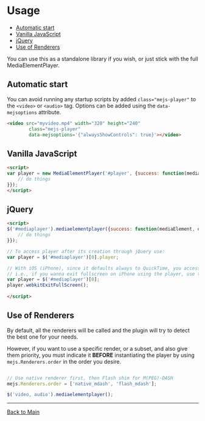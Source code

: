 # Usage

* [Automatic start](#automatic)
* [Vanilla JavaScript](#vanilla)
* [jQuery](#jquery)
* [Use of Renderers](#renderers-usage)

You can use this as a standalone library if you wish, or just stick with the full MediaElementPlayer.

<a id="automatic"></a>
## Automatic start
You can avoid running any startup scripts by added `class="mejs-player"` to the `<video>` or `<audio>` tag. Options can be added using the `data-mejsoptions` attribute.
```html	
<video src="myvideo.mp4" width="320" height="240" 
		class="mejs-player" 
		data-mejsoptions='{"alwaysShowControls": true}'></video>
```

<a id="vanilla"></a>
## Vanilla JavaScript
```html
<script>
var player = new MediaElementPlayer('#player', {success: function(mediaElement, originalNode) {
	// do things
}});
</script>	
```

<a id="jquery"></a>
## jQuery
```html
<script>
$('#mediaplayer').mediaelementplayer({success: function(mediaElement, originalNode) {
	// do things
}});

// To access player after its creation through jQuery use:
var player = $('#mediaplayer')[0].player;

// With iOS (iPhone), since it defaults always to QuickTime, you access the player directly;
// i.e., if you wanna exit fullscreen on iPhone using the player, use this:
var player = $('#mediaplayer')[0];
player.webkitExitFullScreen();
 
</script>
```

<a id="renderers-usage"></a>
## Use of Renderers

By default, all the renderers will be called and the plugin will try to detect the best one for your needs. 

However, if you want to use a specific render, or a subset, and also give them priority, you must indicate it **BEFORE** instantiating the player by using `mejs.Renderers.order` in the order you desire.

```javascript

// Use native renderer first, then Flash shim for M(PEG)-DASH
mejs.Renderers.order = ['native_mdash', 'flash_mdash'];

$('video, audio').mediaelementplayer();

```

________
[Back to Main](README.md)